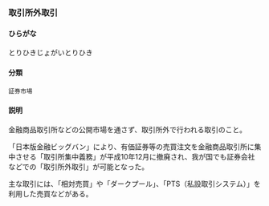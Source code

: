 <div style="display:none;">

## [あ行](securities-terms?id=あ行)
## [か行](securities-terms?id=か行)
## [さ行](securities-terms?id=さ行)
## [た行](securities-terms?id=た行)

</div>

### 取引所外取引

#### ひらがな

とりひきじょがいとりひき

#### 分類

`証券市場`

#### 説明

金融商品取引所などの公開市場を通さず、取引所外で行われる取引のこと。
 
「日本版金融ビッグバン」により、有価証券等の売買注文を金融商品取引所に集中させる「取引所集中義務」が平成10年12月に撤廃され、我が国でも証券会社などでの「取引所外取引」が可能となった。
 
主な取引には、「相対売買」や「ダークプール」、「PTS（私設取引システム）」を利用した売買などがある。

<div style="display:none;">

## [な行](securities-terms?id=な行)
## [は行](securities-terms?id=は行)
## [ま行](securities-terms?id=ま行)
## [や行](securities-terms?id=や行)
## [ら行](securities-terms?id=ら行)
## [わ行](securities-terms?id=わ行)
## [英数字・記号](securities-terms?id=英数字・記号)

</div>

